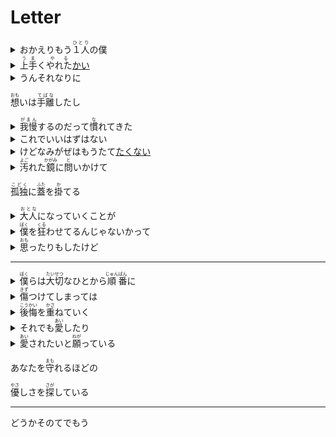 <h1>Letter</h1>
<details><summary>おかえりもう<ruby>１人<rt>ひとり</rt></ruby>の僕</summary>欢迎回来，另一个我</details>
<details><summary><ruby>上手<rt>うま</rt></ruby>く<ruby>やれた<rt>やる</rt></ruby><a href="/grammar/%E3%81%97%E3%82%85%E3%81%86%E3%81%98%E3%82%87/%E3%81%8B%E3%81%84.md">かい</a></summary>一切还顺利吗</details>
<details><summary>うんそれなりに</summary>嗯 还可以</details>
<p><ruby>想<rt>おも</rt></ruby>いは<ruby>手離<rt>てばな</rt></ruby>したし</p><details><summary><ruby>我慢<rt>がまん</rt></ruby>するのだって<ruby>慣<rt>な</rt></ruby>れてきた</summary>我已经习惯忍耐</details>
<details><summary>これでいいはずはない</summary>虽然这不是最好的</details>
<details><summary>けどなみがぜはもうたて<a href="/grammar/%E3%81%98%E3%82%87%E3%81%A9%E3%81%86/%E3%81%9F%E3%81%84.md">たく</a><a href="/grammar/%E3%81%98%E3%82%87%E3%81%A9%E3%81%86/%E3%81%AA%E3%81%84.md">ない</a></summary>但是我已经不想再做任何事情了</details>
<details><summary><ruby>汚<rt>よご</rt></ruby>れた<ruby>鏡<rt>かがみ</rt></ruby>に<ruby>問<rt>と</rt></ruby>いかけて</summary>我质问着肮脏的镜子</details>
<p><ruby>孤独<rt>こどく</rt></ruby>に<ruby>蓋<rt>ふた</rt></ruby>を<ruby>掛<rt>か</rt></ruby>てる</p><details><summary><ruby>大人<rt>おとな</rt></ruby>になっていくことが</summary>是不是因为成为了大人</details>
<details><summary><ruby>僕<rt>ぼく</rt></ruby>を<ruby>狂<rt>くる</rt></ruby>わせてるんじゃないかって</summary>让我失去了理智</details>
<details><summary><ruby>思<rt>おも</rt></ruby>ったりもしたけど</summary>有时也会这样问自己</details>
<hr>
<details><summary><ruby>僕<rt>ぼく</rt></ruby>らは<ruby>大切<rt>たいせつ</rt></ruby>なひとから<ruby>順<rt>じゅん</rt></ruby><ruby>番<rt>ばん</rt></ruby>に</summary>我们总是从最重要的人开始</details>
<details><summary><ruby>傷<rt>きず</rt></ruby>つけてしまっては</summary>不停伤害着他们</details>
<details><summary><ruby>後悔<rt>こうかい</rt></ruby>を<ruby>重<rt>かさ</rt></ruby>ねていく</summary>然后又为此后悔，不停循环着</details>
<details><summary>それでも<ruby>愛<rt>あい</rt></ruby>したり</summary>但是我们还是盼望着</details>
<details><summary><ruby>愛<rt>あい</rt></ruby>されたいと<ruby>願<rt>ねが</rt></ruby>っている</summary>爱与被爱</details>
<p>あなたを<ruby>守<rt>まも</rt></ruby>れるほどの</p><p><ruby>優<rt>やさ</rt></ruby>しさを<ruby>探<rt>さが</rt></ruby>している</p><hr>
<p>どうかそのてでもう</p>